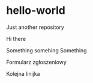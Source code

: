 # hello-world
Just another repository

Hi there

Something somehing
Something

Formularz zgłoszeniowy

Kolejna linijka
